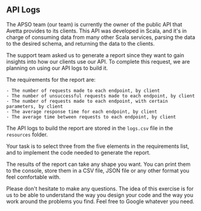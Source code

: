 ## API Logs

The APSO team (our team) is currently the owner of the public API
that Avetta provides to its clients. This API was developed
in Scala, and it's in charge of consuming data from many other
Scala services, parsing the data to the desired schema,
and returning the data to the clients.

The support team asked us to generate a report since they want to gain insights into how our clients use our API. To complete this request, we
are planning on using our API logs to build it.

The requirements for the report are:

    - The number of requests made to each endpoint, by client
    - The number of unsuccessful requests made to each endpoint, by client
    - The number of requests made to each endpoint, with certain parameters, by client
    - The average response time for each endpoint, by client
    - The average time between requests to each endpoint, by client


The API logs to build the report are stored in the `logs.csv` file in
the `resources` folder.

Your task is to select three from the five elements in the requirements list,
and to implement the code needed to generate the report.

The results of the report can take any shape you want. You can print them
to the console, store them in a CSV file, JSON file or any other format you
feel comfortable with.

Please don't hesitate to make any questions. The idea of this exercise is
for us to be able to understand the way you design your code and the way you
work around the problems you find. Feel free to Google whatever you need.
